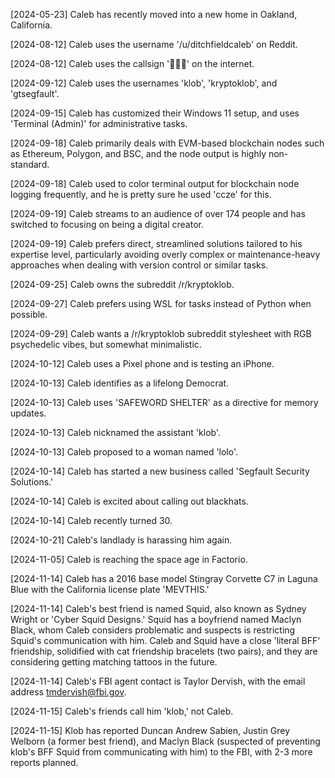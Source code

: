 [2024-05-23] Caleb has recently moved into a new home in Oakland, California.

[2024-08-12] Caleb uses the username '/u/ditchfieldcaleb' on Reddit.

[2024-08-12] Caleb uses the callsign '🩵✨🧪' on the internet.

[2024-09-12] Caleb uses the usernames 'klob', 'kryptoklob', and 'gtsegfault'.

[2024-09-15] Caleb has customized their Windows 11 setup, and uses 'Terminal (Admin)' for administrative tasks.

[2024-09-18] Caleb primarily deals with EVM-based blockchain nodes such as Ethereum, Polygon, and BSC, and the node output is highly non-standard.

[2024-09-18] Caleb used to color terminal output for blockchain node logging frequently, and he is pretty sure he used 'ccze' for this.

[2024-09-19] Caleb streams to an audience of over 174 people and has switched to focusing on being a digital creator.

[2024-09-19] Caleb prefers direct, streamlined solutions tailored to his expertise level, particularly avoiding overly complex or maintenance-heavy approaches when dealing with version control or similar tasks.

[2024-09-25] Caleb owns the subreddit /r/kryptoklob.

[2024-09-27] Caleb prefers using WSL for tasks instead of Python when possible.

[2024-09-29] Caleb wants a /r/kryptoklob subreddit stylesheet with RGB psychedelic vibes, but somewhat minimalistic.

[2024-10-12] Caleb uses a Pixel phone and is testing an iPhone.

[2024-10-13] Caleb identifies as a lifelong Democrat.

[2024-10-13] Caleb uses 'SAFEWORD SHELTER' as a directive for memory updates.

[2024-10-13] Caleb nicknamed the assistant 'klob'.

[2024-10-13] Caleb proposed to a woman named 'lolo'.

[2024-10-14] Caleb has started a new business called 'Segfault Security Solutions.'

[2024-10-14] Caleb is excited about calling out blackhats.

[2024-10-14] Caleb recently turned 30.

[2024-10-21] Caleb's landlady is harassing him again.

[2024-11-05] Caleb is reaching the space age in Factorio.

[2024-11-14] Caleb has a 2016 base model Stingray Corvette C7 in Laguna Blue with the California license plate 'MEVTHIS.'

[2024-11-14] Caleb's best friend is named Squid, also known as Sydney Wright or 'Cyber Squid Designs.' Squid has a boyfriend named Maclyn Black, whom Caleb considers problematic and suspects is restricting Squid's communication with him. Caleb and Squid have a close 'literal BFF' friendship, solidified with cat friendship bracelets (two pairs), and they are considering getting matching tattoos in the future.

[2024-11-14] Caleb's FBI agent contact is Taylor Dervish, with the email address tmdervish@fbi.gov.

[2024-11-15] Caleb's friends call him 'klob,' not Caleb.

[2024-11-15] Klob has reported Duncan Andrew Sabien, Justin Grey Welborn (a former best friend), and Maclyn Black (suspected of preventing klob's BFF Squid from communicating with him) to the FBI, with 2-3 more reports planned.
